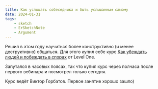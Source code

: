 ```yaml
---
title: Как услышать собеседника и быть услышанным самому
date: 2024-01-31
tags:
    - sketch
    - ErSketchNote
    - Argument
---
```


Решил в этом году научиться более конструктивно (и менее деструктивно) общаться. Для этого купил себе курс [Как убеждать людей и побеждать в спорах](https://levelvan.ru/courses/argument) от Level One.

Запутался в часовых поясах, так что купил курс через полчаса после первого вебинара и посмотрел только сегодня.

Курс ведёт Виктор Горбатов. Первое занятие хорошо зашло)
